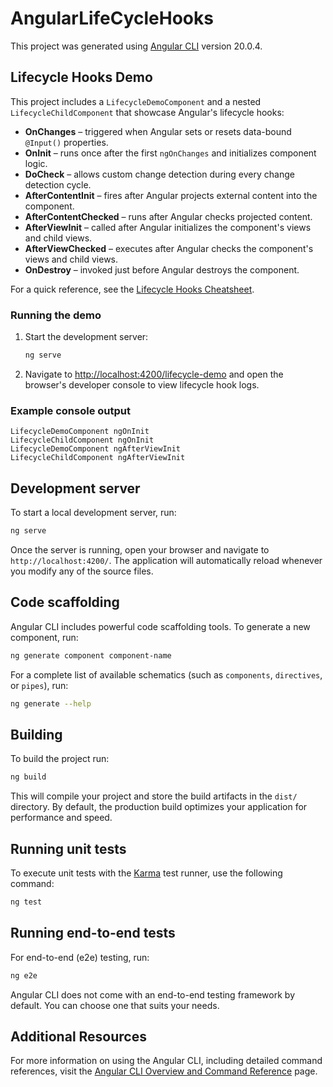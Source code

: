 # AngularLifeCycleHooks

This project was generated using [Angular CLI](https://github.com/angular/angular-cli) version 20.0.4.

## Lifecycle Hooks Demo

This project includes a `LifecycleDemoComponent` and a nested `LifecycleChildComponent` that showcase Angular's lifecycle hooks:

- **OnChanges** – triggered when Angular sets or resets data-bound `@Input()` properties.
- **OnInit** – runs once after the first `ngOnChanges` and initializes component logic.
- **DoCheck** – allows custom change detection during every change detection cycle.
- **AfterContentInit** – fires after Angular projects external content into the component.
- **AfterContentChecked** – runs after Angular checks projected content.
- **AfterViewInit** – called after Angular initializes the component's views and child views.
- **AfterViewChecked** – executes after Angular checks the component's views and child views.
- **OnDestroy** – invoked just before Angular destroys the component.

For a quick reference, see the [Lifecycle Hooks Cheatsheet](LIFECYCLE_HOOKS_CHEATSHEET.md).

### Running the demo

1. Start the development server:

   ```bash
   ng serve
   ```

2. Navigate to [http://localhost:4200/lifecycle-demo](http://localhost:4200/lifecycle-demo) and open the browser's developer console to view lifecycle hook logs.

### Example console output

```text
LifecycleDemoComponent ngOnInit
LifecycleChildComponent ngOnInit
LifecycleDemoComponent ngAfterViewInit
LifecycleChildComponent ngAfterViewInit
```

## Development server

To start a local development server, run:

```bash
ng serve
```

Once the server is running, open your browser and navigate to `http://localhost:4200/`. The application will automatically reload whenever you modify any of the source files.

## Code scaffolding

Angular CLI includes powerful code scaffolding tools. To generate a new component, run:

```bash
ng generate component component-name
```

For a complete list of available schematics (such as `components`, `directives`, or `pipes`), run:

```bash
ng generate --help
```

## Building

To build the project run:

```bash
ng build
```

This will compile your project and store the build artifacts in the `dist/` directory. By default, the production build optimizes your application for performance and speed.

## Running unit tests

To execute unit tests with the [Karma](https://karma-runner.github.io) test runner, use the following command:

```bash
ng test
```

## Running end-to-end tests

For end-to-end (e2e) testing, run:

```bash
ng e2e
```

Angular CLI does not come with an end-to-end testing framework by default. You can choose one that suits your needs.

## Additional Resources

For more information on using the Angular CLI, including detailed command references, visit the [Angular CLI Overview and Command Reference](https://angular.dev/tools/cli) page.
